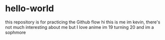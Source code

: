 # hello-world
this repository is for practicing the Github flow
hi this is me im kevin, there's not much interesting about me but I love anime im 19 turning 20 and im a sophmore 
